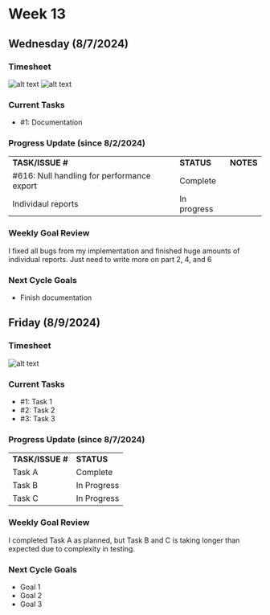 
# Week 13

## Wednesday (8/7/2024)

### Timesheet
![alt text](https://github.com/UBCO-COSC499-Summer-2024/team-6-capstone-team_6ix/blob/Kevin-weekly-logs/docs/weekly%20logs/Kevin%20Kim/Clockify%20images/8.2-8.6/13.1.1.png)
![alt text](https://github.com/UBCO-COSC499-Summer-2024/team-6-capstone-team_6ix/blob/Kevin-weekly-logs/docs/weekly%20logs/Kevin%20Kim/Clockify%20images/8.2-8.6/13.1.2.png)

### Current Tasks
  * #1: Documentation

### Progress Update (since 8/2/2024)
<table>
    <tr>
        <td><strong>TASK/ISSUE #</strong>
        </td>
        <td><strong>STATUS</strong>
        </td>
        <td><strong>NOTES</strong>
        </td>
    </tr>
    <tr>
        <!-- Task/Issue # -->
        <td>#616: Null handling for performance export
        </td>
        <!-- Status -->
        <td>Complete
        </td>
        <!-- Notes -->
        <td>
        </td>
    </tr>
    <tr>
        <!-- Task/Issue # -->
        <td>Individaul reports
        </td>
        <!-- Status -->
        <td>In progress
        </td>
        <!-- Notes -->
        <td>
        </td>
    </tr>
</table>

### Weekly Goal Review
I fixed all bugs from my implementation and finished huge amounts of individual reports. 
Just need to write more on part 2, 4, and 6

### Next Cycle Goals
  * Finish documentation

<!--------------------------------------------------------------------------------------------------------------------------------------------------------------------------------------------->
## Friday (8/9/2024)

### Timesheet
![alt text](image_url_here)

### Current Tasks
  * #1: Task 1
  * #2: Task 2
  * #3: Task 3

### Progress Update (since 8/7/2024)
<table>
    <tr>
        <td><strong>TASK/ISSUE #</strong>
        </td>
        <td><strong>STATUS</strong>
        </td>
    </tr>
    <tr>
        <!-- Task/Issue # -->
        <td>Task A
        </td>
        <!-- Status -->
        <td>Complete
        </td>
    </tr>
    <tr>
        <!-- Task/Issue # -->
        <td>Task B
        </td>
        <!-- Status -->
        <td>In Progress
        </td>
    </tr>
    <tr>
        <!-- Task/Issue # -->
        <td>Task C
        </td>
        <!-- Status -->
        <td>In Progress
        </td>
    </tr>
</table>

### Weekly Goal Review
I completed Task A as planned, but Task B and C is taking longer than expected due to complexity in testing. 

### Next Cycle Goals
  * Goal 1
  * Goal 2
  * Goal 3


